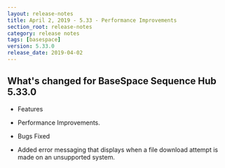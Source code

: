 ```yaml
---
layout: release-notes
title: April 2, 2019 - 5.33 - Performance Improvements
section_root: release-notes
category: release notes
tags: [basespace]
version: 5.33.0
release_date: 2019-04-02
---
```


## What's changed for BaseSpace Sequence Hub 5.33.0

- Features
 
 - Performance Improvements.

- Bugs Fixed

 - Added error messaging that displays when a file download attempt is made on an unsupported system.
